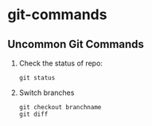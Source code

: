 # git-commands
## Uncommon Git Commands

1. Check the status of repo:
    ```commandline
    git status
    ```

2. Switch branches
    ```commandline
    git checkout branchname
    git diff
    ```